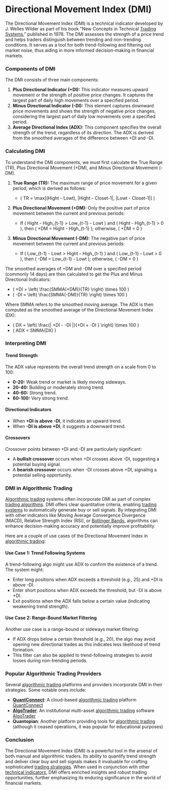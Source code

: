 # Directional Movement Index (DMI)

The Directional Movement Index (DMI) is a technical indicator developed by J. Welles Wilder as part of his book "New Concepts in Technical [Trading Systems](../t/trading_systems.md)," published in 1978. The DMI assesses the strength of a price trend and helps traders distinguish between trending and non-trending conditions. It serves as a tool for both trend-following and filtering out market noise, thus aiding in more informed decision-making in financial markets.

### Components of DMI

The DMI consists of three main components:  
1. **Plus Directional Indicator (+DI):** This indicator measures upward movement or the strength of positive price changes. It captures the largest part of daily high movements over a specified period.  
2. **Minus Directional Indicator (-DI):** This element captures downward price movements and shows the strength of negative price changes, considering the largest part of daily low movements over a specified period.  
3. **Average Directional Index (ADX):** This component specifies the overall strength of the trend, regardless of its direction. The ADX is derived from the smoothed averages of the difference between +DI and -DI.

### Calculating DMI

To understand the DMI components, we must first calculate the True Range (TR), Plus Directional Movement (+DM), and Minus Directional Movement (-DM).

1. **True Range (TR):** The maximum range of price movement for a given period, which is derived as follows:
   - \( TR = \max[(Hight - Lowt), |Hight - Closet-1|, |Lowt - Closet-1|] \)

2. **Plus Directional Movement (+DM):** Only the positive part of price movement between the current and previous periods:
   - If \( Hight - High_{t-1} > Low_{t-1} - Lowt \) and \( Hight - High_{t-1} > 0 \), then \( +DM = Hight - High_{t-1} \); otherwise, \( +DM = 0 \)

3. **Minus Directional Movement (-DM):** The negative part of price movement between the current and previous periods:
   - If \( Low_{t-1} - Lowt > Hight - High_{t-1} \) and \( Low_{t-1} - Lowt > 0 \), then \( -DM = Low_{t-1} - Lowt \); otherwise, \( -DM = 0 \)

The smoothed averages of +DM and -DM over a specified period (commonly 14 days) are then calculated to get the Plus and Minus Directional Indicators:
   - \( +DI = \left( \frac{SMMA(+DM)}{TR} \right) \times 100 \)
   - \( -DI = \left( \frac{SMMA(-DM)}{TR} \right) \times 100 \)

Where SMMA refers to the smoothed moving average. The ADX is then computed as the smoothed average of the Directional Movement Index (DX):
   - \( DX = \left( \frac{| +DI - -DI |}{+DI + -DI } \right) \times 100 \)
   - \( ADX = SMMA(DX) \)

### Interpreting DMI

#### Trend Strength

The ADX value represents the overall trend strength on a scale from 0 to 100:
- **0-20:** Weak trend or market is likely moving sideways.
- **20-40:** Building or moderately strong trend.
- **40-60:** Strong trend.
- **60-100:** Very strong trend.

#### Directional Indicators

- When **+DI is above -DI**, it indicates an upward trend.
- When **-DI is above +DI**, it suggests a downward trend.

#### Crossovers

Crossover points between +DI and -DI are particularly significant:
- A **bullish crossover** occurs when +DI crosses above -DI, suggesting a potential buying signal.
- A **bearish crossover** occurs when -DI crosses above +DI, signaling a potential selling opportunity.

### DMI in Algorithmic Trading

[Algorithmic trading](../a/algorithmic_trading.md) systems often incorporate DMI as part of complex [trading algorithms](../t/trading_algorithms.md). DMI offers clear quantitative criteria, enabling [trading systems](../t/trading_systems.md) to automatically generate buy or sell signals. By integrating DMI with other indicators like Moving Average Convergence Divergence (MACD), Relative Strength Index (RSI), or [Bollinger Bands](../b/bollinger_bands.md), algorithms can enhance decision-making accuracy and potentially improve profitability.

Here are a couple of use cases of the Directional Movement Index in [algorithmic trading](../a/algorithmic_trading.md):

#### Use Case 1: Trend Following Systems

A trend-following algo might use ADX to confirm the existence of a trend. The system might:
- Enter long positions when ADX exceeds a threshold (e.g., 25) and +DI is above -DI.
- Enter short positions when ADX exceeds the threshold, but -DI is above +DI.
- Exit positions when the ADX falls below a certain value (indicating weakening trend strength).

#### Use Case 2: Range-Bound Market Filtering

Another use case is a range-bound or sideways market filtering:
- If ADX drops below a certain threshold (e.g., 20), the algo may avoid opening new directional trades as this indicates less likelihood of trend formation.
- This filter can also be applied to trend-following strategies to avoid losses during non-trending periods.

### Popular Algorithmic Trading Providers

Several [algorithmic trading](../a/algorithmic_trading.md) platforms and providers incorporate DMI in their strategies. Some notable ones include:

- **[QuantConnect](../q/quantconnect.md)**: A cloud-based [algorithmic trading](../a/algorithmic_trading.md) platform [QuantConnect](https://www.quantconnect.com/)
- **[AlgoTrader](../a/algotrader.md)**: An institutional multi-asset [algorithmic trading](../a/algorithmic_trading.md) software [AlgoTrader](https://www.algotrader.com/)
- **Quantopian**: Another platform providing tools for [algorithmic trading](../a/algorithmic_trading.md) (although it ceased operations, it was popular for educational purposes)

### Conclusion

The Directional Movement Index (DMI) is a powerful tool in the arsenal of both manual and algorithmic traders. Its ability to quantify trend strength and deliver clear buy and sell signals makes it invaluable for crafting sophisticated [trading strategies](../t/trading_strategies.md). When used in conjunction with other [technical indicators](../t/technical_indicators.md), DMI offers enriched insights and robust trading opportunities, further emphasizing its enduring significance in the world of financial markets.
